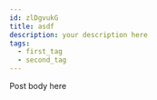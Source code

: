 ```yaml
---
id: zlDgvukG
title: asdf
description: your description here
tags:
  - first_tag
  - second_tag
---
```


Post body here

